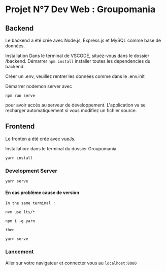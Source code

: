 # Projet N°7 Dev Web : Groupomania 

## Backend
Le backend a été crée avec Node.js, Express.js et MySQL comme base de données.

Installation
Dans le terminal de VSCODE, situez-vous dans le dossier /backend.
Démarrer 
```npm install``` 
installer toutes les dependencies du backend.

Créer un .env, veuillez rentrer les données comme dans le .env.init

Démarrer nodemon server avec 

``` npm run serve ```

pour avoir accès au serveur de développement. L'application va se recharger automatiquement si vous modifiez un fichier source.

## Frontend
Le fronten a été crée avec vueJs. 

Installation: dans le terminal du dossier Groupomania
```
yarn install
```

### Development Server
```
yarn serve
```

#### En cas problème cause de version 
    In the same terminal :
 ```
 nvm use lts/*
 ```
 ```
 npm i -g yarn
 ```
    then 
 ```
 yarn serve
 ```
### Lancement
Aller sur votre navigateur et connecter vous au ```localhost:8080```
